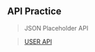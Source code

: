 ## API Practice

> JSON Placeholder API

> [USER API](https://farhan-nahid.github.io/JSON-placeholder-api-JS/user.html)
